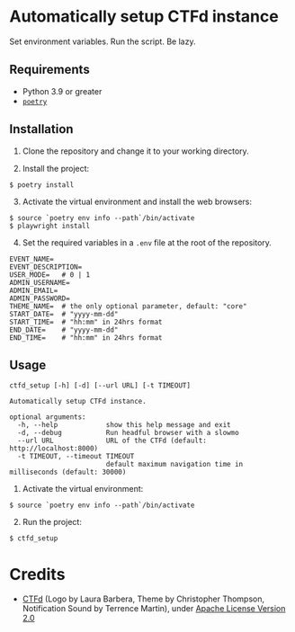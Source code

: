 # Automatically setup CTFd instance

Set environment variables. Run the script. Be lazy.

## Requirements

* Python 3.9 or greater
* [`poetry`](https://python-poetry.org)

## Installation

1. Clone the repository and change it to your working directory.

2. Install the project:
  ```console
  $ poetry install
  ```
 
3. Activate the virtual environment and install the web browsers:
  ```console
  $ source `poetry env info --path`/bin/activate
  $ playwright install
  ```

4. Set the required variables in a `.env` file at the root of the repository.
  ```
  EVENT_NAME=
  EVENT_DESCRIPTION=
  USER_MODE=   # 0 | 1
  ADMIN_USERNAME=
  ADMIN_EMAIL=
  ADMIN_PASSWORD=
  THEME_NAME=  # the only optional parameter, default: "core"
  START_DATE=  # "yyyy-mm-dd"
  START_TIME=  # "hh:mm" in 24hrs format
  END_DATE=    # "yyyy-mm-dd"
  END_TIME=    # "hh:mm" in 24hrs format
  ```

## Usage

```console
ctfd_setup [-h] [-d] [--url URL] [-t TIMEOUT]

Automatically setup CTFd instance.

optional arguments:
  -h, --help            show this help message and exit
  -d, --debug           Run headful browser with a slowmo
  --url URL             URL of the CTFd (default: http://localhost:8000)
  -t TIMEOUT, --timeout TIMEOUT
                        default maximum navigation time in milliseconds (default: 30000)
```

1. Activate the virtual environment:
  ```console
  $ source `poetry env info --path`/bin/activate
  ```

2. Run the project:

  ```console
  $ ctfd_setup
  ```

# Credits

- [CTFd](https://github.com/CTFd/CTFd) (Logo by Laura Barbera, Theme by Christopher Thompson, Notification Sound by Terrence Martin), under [Apache License
Version 2.0](https://www.apache.org/licenses/LICENSE-2.0)
